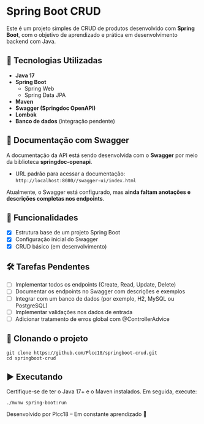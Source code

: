 # Spring Boot CRUD

Este é um projeto simples de CRUD de produtos desenvolvido com **Spring Boot**, com o objetivo de aprendizado e prática em desenvolvimento backend com Java.  

## 🚀 Tecnologias Utilizadas

- **Java 17**
- **Spring Boot**
  - Spring Web
  - Spring Data JPA
- **Maven**
- **Swagger (Springdoc OpenAPI)**
- **Lombok**
- **Banco de dados** (integração pendente)

## 📄 Documentação com Swagger

A documentação da API está sendo desenvolvida com o **Swagger** por meio da biblioteca **springdoc-openapi**.

- URL padrão para acessar a documentação:  
  `http://localhost:8080//swagger-ui/index.html`

Atualmente, o Swagger está configurado, mas **ainda faltam anotações e descrições completas nos endpoints**.

## 🔧 Funcionalidades

- [x] Estrutura base de um projeto Spring Boot
- [x] Configuração inicial do Swagger
- [x] CRUD básico (em desenvolvimento)

## 🛠️ Tarefas Pendentes

- [ ] Implementar todos os endpoints (Create, Read, Update, Delete)
- [ ] Documentar os endpoints no Swagger com descrições e exemplos
- [ ] Integrar com um banco de dados (por exemplo, H2, MySQL ou PostgreSQL)
- [ ] Implementar validações nos dados de entrada
- [ ] Adicionar tratamento de erros global com @ControllerAdvice

## 📁 Clonando o projeto

```
git clone https://github.com/Plcc18/springboot-crud.git
cd springboot-crud
```
## ▶️ Executando
Certifique-se de ter o Java 17+ e o Maven instalados. Em seguida, execute:

```
./mvnw spring-boot:run
```
Desenvolvido por Plcc18 – Em constante aprendizado 🚀
